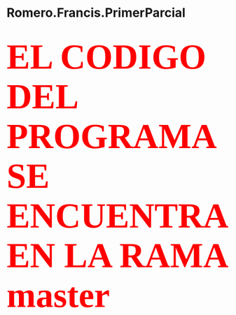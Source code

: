 # Romero.Francis.PrimerParcial

# <span style="color:red; font-family:Papyrus; font-size:80px;">EL CODIGO DEL PROGRAMA SE ENCUENTRA EN LA RAMA master</span>
